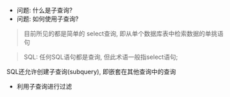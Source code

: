 + 问题: 什么是子查询?
+ 问题: 如何使用子查询?

> 目前所见的都是简单的 select查询, 即从单个数据库表中检索数据的单挑语句

> SQL: 任何SQL语句都是查询, 但此术语一般指select语句;

SQL还允许创建子查询(subquery), 即嵌套在其他查询中的查询

+ 利用子查询进行过滤